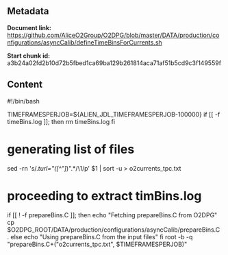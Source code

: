 ## Metadata

**Document link:** https://github.com/AliceO2Group/O2DPG/blob/master/DATA/production/configurations/asyncCalib/defineTimeBinsForCurrents.sh

**Start chunk id:** a3b24a02fd2b10d72b5fbed1ca69ba129b261814aca71af51b5cd9c3f149559f

## Content

#!/bin/bash

TIMEFRAMESPERJOB=${ALIEN_JDL_TIMEFRAMESPERJOB-100000}
if [[ -f timeBins.log ]]; then
  rm timeBins.log
fi

# generating list of files
sed -rn 's/.*turl="([^"]*)".*/\1/p' $1 | sort -u > o2currents_tpc.txt

# proceeding to extract timBins.log

if [[ ! -f prepareBins.C ]]; then
  echo "Fetching prepareBins.C from O2DPG"
  cp $O2DPG_ROOT/DATA/production/configurations/asyncCalib/prepareBins.C .
else
  echo "Using prepareBins.C from the input files"
fi
root -b -q "prepareBins.C+(\"o2currents_tpc.txt\", $TIMEFRAMESPERJOB)"